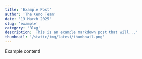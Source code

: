 ```yaml
---
title: 'Example Post'
author: 'The Ceno Team'
date: '13 March 2025'
slug: 'example'
category: 'Blog'
description: 'This is an example markdown post that will...'
thumbnail: '/static/img/latest/thumbnail.png'
---
```


Example content!